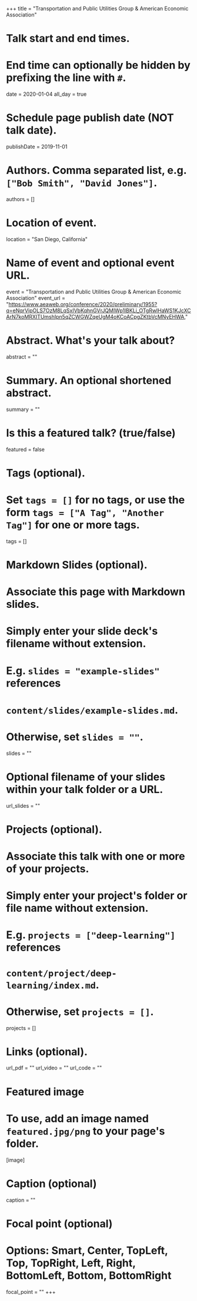 +++
title = "Transportation and Public Utilities Group & American Economic Association"

# Talk start and end times.
#   End time can optionally be hidden by prefixing the line with `#`.
date = 2020-01-04
all_day = true

# Schedule page publish date (NOT talk date).
publishDate = 2019-11-01

# Authors. Comma separated list, e.g. `["Bob Smith", "David Jones"]`.
authors = []

# Location of event.
location = "San Diego, California"

# Name of event and optional event URL.
event = "Transportation and Public Utilities Group & American Economic Association"
event_url = "https://www.aeaweb.org/conference/2020/preliminary/1955?q=eNqrVipOLS7OzM8LqSxIVbKqhnGVrJQMlWp1lBKLi_OTgRwlHaWS1KJcXCArN7koMRXITUmshIpn5qZCWGWZqeUgM4oKCoACpgZKtbVcMNyEHWA,"

# Abstract. What's your talk about?
abstract = ""

# Summary. An optional shortened abstract.
summary = ""

# Is this a featured talk? (true/false)
featured = false

# Tags (optional).
#   Set `tags = []` for no tags, or use the form `tags = ["A Tag", "Another Tag"]` for one or more tags.
tags = []

# Markdown Slides (optional).
#   Associate this page with Markdown slides.
#   Simply enter your slide deck's filename without extension.
#   E.g. `slides = "example-slides"` references 
#   `content/slides/example-slides.md`.
#   Otherwise, set `slides = ""`.
slides = ""

# Optional filename of your slides within your talk folder or a URL.
url_slides = ""

# Projects (optional).
#   Associate this talk with one or more of your projects.
#   Simply enter your project's folder or file name without extension.
#   E.g. `projects = ["deep-learning"]` references 
#   `content/project/deep-learning/index.md`.
#   Otherwise, set `projects = []`.
projects = []

# Links (optional).
url_pdf = ""
url_video = ""
url_code = ""

# Featured image
# To use, add an image named `featured.jpg/png` to your page's folder. 
[image]
  # Caption (optional)
  caption = ""

  # Focal point (optional)
  # Options: Smart, Center, TopLeft, Top, TopRight, Left, Right, BottomLeft, Bottom, BottomRight
  focal_point = ""
+++
